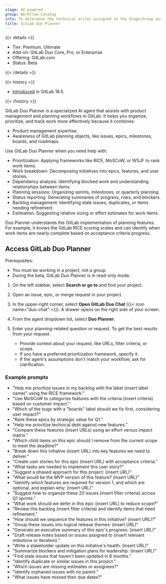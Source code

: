 ```yaml
---
stage: AI-powered
group: Workflow Catalog
info: To determine the technical writer assigned to the Stage/Group associated with this page, see https://handbook.gitlab.com/handbook/product/ux/technical-writing/#assignments
title: GitLab Duo Planner
---
```


{{< details >}}

- Tier: Premium, Ultimate
- Add-on: GitLab Duo Core, Pro, or Enterprise
- Offering: GitLab.com
- Status: Beta

{{< /details >}}

{{< history >}}

- [Introduced](https://gitlab.com/gitlab-org/gitlab/-/issues/576618) in GitLab 18.5.

{{< /history >}}

GitLab Duo Planner is a specialized AI agent that assists with product management
and planning workflows in GitLab. It helps you organize, prioritize, and track work more effectively
because it combines:

- Product management expertise.
- Awareness of GitLab planning objects, like issues, epics, milestones, boards, and roadmaps.

Use GitLab Duo Planner when you need help with:

- Prioritization: Applying frameworks like RICE, MoSCoW, or WSJF to rank work items.
- Work breakdown: Decomposing initiatives into epics, features, and user stories.
- Dependency analysis: Identifying blocked work and understanding relationships between items.
- Planning sessions: Organizing sprints, milestones, or quarterly planning.
- Status reporting: Generating summaries of progress, risks, and blockers.
- Backlog management: Identifying stale issues, duplicates, or items needing refinement.
- Estimation: Suggesting relative sizing or effort estimates for work items.

Duo Planner understands the GitLab implementation of planning features.
For example, it knows the GitLab RICE scoring scales and can identify when
work items are nearly complete based on acceptance criteria progress.

## Access GitLab Duo Planner

Prerequisites:

- You must be working in a project, not a group.
- During the beta, GitLab Duo Planner is in read-only mode.

1. On the left sidebar, select **Search or go to** and find your project.
1. Open an issue, epic, or merge request in your project.
1. In the upper-right corner, select **Open GitLab Duo Chat** ({{< icon name="duo-chat" >}}).
   A drawer opens on the right side of your screen.
1. From the agent dropdown list, select **Duo Planner**.
1. Enter your planning-related question or request. To get the best results from your request:

   - Provide context about your request, like URLs, filter criteria, or scope.
   - If you have a preferred prioritization framework, specify it.
   - If the agent's assumptions don't match your workflow, ask for clarification.

### Example prompts

- "Help me prioritize issues in my backlog with the label (insert label name)" using the RICE framework."
- "Use MoSCoW to categorize features with the criteria (insert criteria) based on customer impact."
- "Which of the bugs with a "boards" label should we fix first, considering user impact?"
- "Rank these epics by strategic value for Q1."
- "Help me prioritize technical debt against new features."
- "Compare these features (insert URLs) using an effort versus impact matrix."
- "Which child items on this epic should I remove from the current scope to meet the deadline?"
- "Break down this initiative (insert URL) into key features we need to deliver."
- "Create user stories for this epic (insert URL) with acceptance criteria."
- "What tasks are needed to implement this user story?"
- "Suggest a phased approach for this project: (insert URL)"
- "What would be the MVP version of this feature? (insert URL)"
- "Identify which features are required for version 1, and which are optional, and explain why: (insert URL)"
- "Suggest how to organize these 20 issues (insert filter criteria) across Q1 sprints."
- "What work should we defer in this epic (insert URL) to reduce scope?"
- "Review this backlog (insert filter criteria) and identify items that need refinement."
- "How should we sequence the features in this initiative? (insert URL)?"
- "Group these issues into logical release themes: (insert URL)"
- "Generate an executive summary of this epic's progress: (insert URL)"
- "Draft release notes based on issues assigned to (insert relevant milestone or iteration)."
- "Write a stakeholder update on this initiative's health: (insert URL)"
- "Summarize blockers and mitigation plans for leadership: (insert URL)"
- "Find stale issues that haven't been updated in 6 months."
- "Identify duplicate or similar issues in this project."
- "Which issues are missing estimates or assignees?"
- "Identify orphaned issues with no parent."
- "What issues have missed their due dates?"
